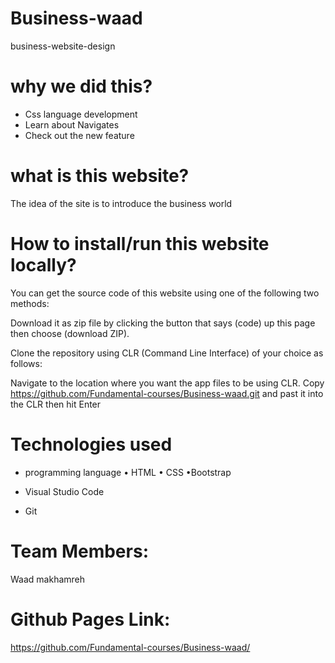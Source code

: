 # Business-waad
business-website-design

# why we did this?

* Css language development
* Learn about Navigates
* Check out the new feature


# what is this website?
The idea of the site is to introduce the business world

# How to install/run this website locally?

You can get the source code of this website using one of the following two methods:

Download it as zip file by clicking the button that says (code) up this page then choose (download ZIP).

Clone the repository using CLR (Command Line Interface) of your choice as follows:

Navigate to the location where you want the app files to be using CLR.
Copy https://github.com/Fundamental-courses/Business-waad.git and past it into the CLR then hit Enter
# Technologies used
* programming language
   • HTML
   • CSS
   •Bootstrap
   
 * Visual Studio Code
 * Git 



# Team Members:
Waad makhamreh



# Github Pages Link:
https://github.com/Fundamental-courses/Business-waad/
